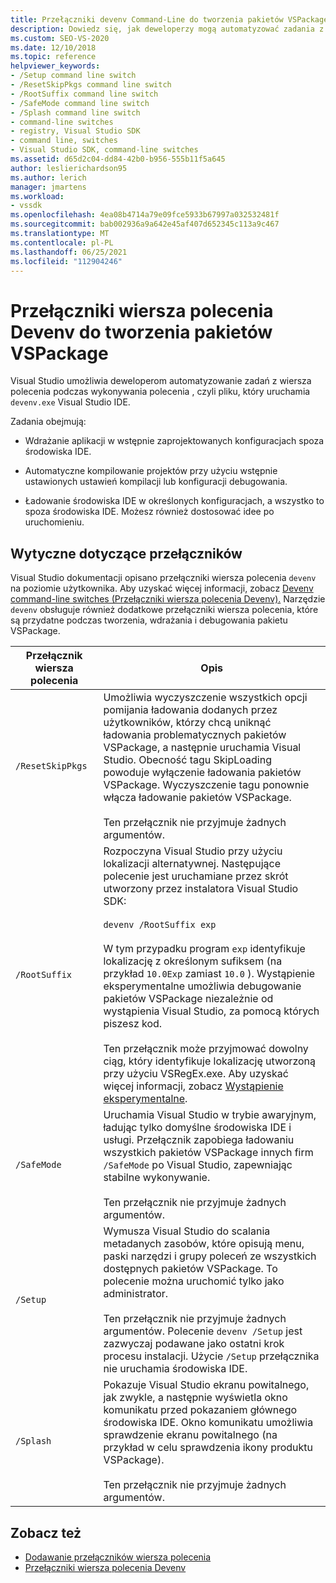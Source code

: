 ```yaml
---
title: Przełączniki devenv Command-Line do tworzenia pakietów VSPackage | Microsoft Docs
description: Dowiedz się, jak deweloperzy mogą automatyzować zadania z wiersza polecenia podczas devenv.exe, czyli pliku, który uruchamia Visual Studio IDE.
ms.custom: SEO-VS-2020
ms.date: 12/10/2018
ms.topic: reference
helpviewer_keywords:
- /Setup command line switch
- /ResetSkipPkgs command line switch
- /RootSuffix command line switch
- /SafeMode command line switch
- /Splash command line switch
- command-line switches
- registry, Visual Studio SDK
- command line, switches
- Visual Studio SDK, command-line switches
ms.assetid: d65d2c04-dd84-42b0-b956-555b11f5a645
author: leslierichardson95
ms.author: lerich
manager: jmartens
ms.workload:
- vssdk
ms.openlocfilehash: 4ea08b4714a79e09fce5933b67997a032532481f
ms.sourcegitcommit: bab002936a9a642e45af407d652345c113a9c467
ms.translationtype: MT
ms.contentlocale: pl-PL
ms.lasthandoff: 06/25/2021
ms.locfileid: "112904246"
---
```

# <a name="devenv-command-line-switches-for-vspackage-development"></a>Przełączniki wiersza polecenia Devenv do tworzenia pakietów VSPackage

Visual Studio umożliwia deweloperom automatyzowanie zadań z wiersza polecenia podczas wykonywania polecenia , czyli pliku, który uruchamia `devenv.exe` Visual Studio IDE.

 Zadania obejmują:

- Wdrażanie aplikacji w wstępnie zaprojektowanych konfiguracjach spoza środowiska IDE.

- Automatyczne kompilowanie projektów przy użyciu wstępnie ustawionych ustawień kompilacji lub konfiguracji debugowania.

- Ładowanie środowiska IDE w określonych konfiguracjach, a wszystko to spoza środowiska IDE. Możesz również dostosować idee po uruchomieniu.

## <a name="guidelines-for-switches"></a>Wytyczne dotyczące przełączników

Visual Studio dokumentacji opisano przełączniki wiersza polecenia `devenv` na poziomie użytkownika. Aby uzyskać więcej informacji, zobacz [Devenv command-line switches (Przełączniki wiersza polecenia Devenv).](../ide/reference/devenv-command-line-switches.md) Narzędzie `devenv` obsługuje również dodatkowe przełączniki wiersza polecenia, które są przydatne podczas tworzenia, wdrażania i debugowania pakietu VSPackage.

| Przełącznik wiersza polecenia | Opis |
|---------------------| - |
| `/ResetSkipPkgs` | Umożliwia wyczyszczenie wszystkich opcji pomijania ładowania dodanych przez użytkowników, którzy chcą uniknąć ładowania problematycznych pakietów VSPackage, a następnie uruchamia Visual Studio. Obecność tagu SkipLoading powoduje wyłączenie ładowania pakietów VSPackage. Wyczyszczenie tagu ponownie włącza ładowanie pakietów VSPackage.<br /><br /> Ten przełącznik nie przyjmuje żadnych argumentów. |
| `/RootSuffix` | Rozpoczyna Visual Studio przy użyciu lokalizacji alternatywnej. Następujące polecenie jest uruchamiane przez skrót utworzony przez instalatora Visual Studio SDK:<br /><br /> `devenv /RootSuffix exp`<br /><br /> W tym przypadku program `exp` identyfikuje lokalizację z określonym sufiksem (na przykład `10.0Exp` zamiast `10.0` ). Wystąpienie eksperymentalne umożliwia debugowanie pakietów VSPackage niezależnie od wystąpienia Visual Studio, za pomocą których piszesz kod.<br /><br /> Ten przełącznik może przyjmować dowolny ciąg, który identyfikuje lokalizację utworzoną przy użyciu VSRegEx.exe. Aby uzyskać więcej informacji, zobacz [Wystąpienie eksperymentalne](../extensibility/the-experimental-instance.md). |
| `/SafeMode` | Uruchamia Visual Studio w trybie awaryjnym, ładując tylko domyślne środowiska IDE i usługi. Przełącznik zapobiega ładowaniu wszystkich pakietów VSPackage innych firm `/SafeMode` po Visual Studio, zapewniając stabilne wykonywanie.<br /><br /> Ten przełącznik nie przyjmuje żadnych argumentów. |
| `/Setup` | Wymusza Visual Studio do scalania metadanych zasobów, które opisują menu, paski narzędzi i grupy poleceń ze wszystkich dostępnych pakietów VSPackage. To polecenie można uruchomić tylko jako administrator. <br /><br /> Ten przełącznik nie przyjmuje żadnych argumentów. Polecenie `devenv /Setup` jest zazwyczaj podawane jako ostatni krok procesu instalacji. Użycie `/Setup` przełącznika nie uruchamia środowiska IDE.|
| `/Splash` | Pokazuje Visual Studio ekranu powitalnego, jak zwykle, a następnie wyświetla okno komunikatu przed pokazaniem głównego środowiska IDE. Okno komunikatu umożliwia sprawdzenie ekranu powitalnego (na przykład w celu sprawdzenia ikony produktu VSPackage).<br /><br /> Ten przełącznik nie przyjmuje żadnych argumentów. |

## <a name="see-also"></a>Zobacz też

- [Dodawanie przełączników wiersza polecenia](../extensibility/adding-command-line-switches.md)
- [Przełączniki wiersza polecenia Devenv](../ide/reference/devenv-command-line-switches.md)
